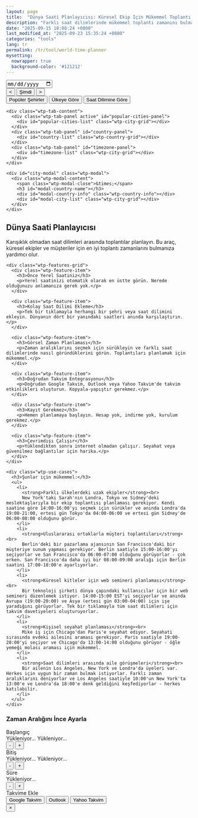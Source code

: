 ```yaml
---
layout: page
title:  "Dünya Saati Planlayıcısı: Küresel Ekip İçin Mükemmel Toplantı Zamanını Doğrudan Bulun"
description: "Farklı saat dilimlerinde mükemmel toplantı zamanını bulmak için basit bir araç. Şehirleri veya saat dilimlerini seçin ve zaman çakışmasını görselleştirin."
date: "2025-09-15 18:08:24 +0800"
last_modified_at: "2025-09-23 15:35:24 +0800"
categories: "tools"
lang: tr
permalink: /tr/tool/world-time-planner
mysetting:
  nowrapper: true
  background-color: '#121212'
---
```


<link rel="stylesheet" href="/assets/css/world-time-planner.css?v=11">

<div id="world-time-planner-app">

  <div id="wtp-timeline-container" class="wtp-timeline-container">
    <div class="wtp-timeline-header">
      <div class="wtp-date-controls">
        <div id="wtp-date-buttons"></div>
        <input type="date" id="wtp-date-picker">
      </div>
      <div class="wtp-time-nav-controls">
        <button id="wtp-scroll-left-btn" title="Sola kaydır">&lt;</button>
        <button id="wtp-now-btn" title="Geçerli saate git">Şimdi</button>
        <button id="wtp-scroll-right-btn" title="Sağa kaydır">&gt;</button>
      </div>
    </div>
        <div id="wtp-scroll-container">
          <div id="wtp-rows-wrapper" style="position: relative;">
              <div id="wtp-time-rows"></div>
              <div id="wtp-time-selector" style="display: none;"></div>
          </div>
        </div>
  </div>

  <div class="wtp-selectors-container">
    <div class="wtp-tab-buttons">
      <div class="wtp-tab-btn-container">
        <button class="wtp-tab-btn active" data-tab="popular">Popüler Şehirler</button>
        <button class="wtp-tab-btn" data-tab="country">Ülkeye Göre</button>
        <button class="wtp-tab-btn" data-tab="timezone">Saat Dilimine Göre</button>
      </div>
    </div>
    
    <div class="wtp-tab-content">
      <div class="wtp-tab-panel active" id="popular-cities-panel">
        <div id="popular-cities-list" class="wtp-city-grid"></div>
      </div>
      <div class="wtp-tab-panel" id="country-panel">
        <div id="country-list" class="wtp-country-grid"></div>
      </div>
      <div class="wtp-tab-panel" id="timezone-panel">
        <div id="timezone-list" class="wtp-city-grid"></div>
      </div>
    </div>
    
    <div id="city-modal" class="wtp-modal">
      <div class="wtp-modal-content">
        <span class="wtp-modal-close">&times;</span>
        <h3 id="modal-country-name"></h3>
        <div id="modal-country-info" class="wtp-country-info"></div>
        <div id="modal-city-list" class="wtp-city-grid"></div>
      </div>
    </div>
  </div>

  <div class="wtp-features-section">
    <h2>Dünya Saati Planlayıcısı</h2>
    <p class="wtp-features-intro">
      Karışıklık olmadan saat dilimleri arasında toplantılar planlayın. Bu araç, küresel ekipler ve müşteriler için en iyi toplantı zamanlarını bulmanıza yardımcı olur.
    </p>
    
    <div class="wtp-features-grid">
      <div class="wtp-feature-item">
        <h3>Önce Yerel Saatiniz</h3>
        <p>Yerel saatinizi otomatik olarak en üstte görün. Nerede olduğunuzu anlamanıza gerek yok.</p>
      </div>
      
      <div class="wtp-feature-item">
        <h3>Kolay Saat Dilimi Ekleme</h3>
        <p>Tek bir tıklamayla herhangi bir şehri veya saat dilimini ekleyin. Dünyanın dört bir yanındaki saatleri anında karşılaştırın.</p>
      </div>
      
      <div class="wtp-feature-item">
        <h3>Görsel Zaman Planlaması</h3>
        <p>Zaman aralıklarını seçmek için sürükleyin ve farklı saat dilimlerinde nasıl göründüklerini görün. Toplantıları planlamak için mükemmel.</p>
      </div>
      
      <div class="wtp-feature-item">
        <h3>Doğrudan Takvim Entegrasyonu</h3>
        <p>Doğrudan Google Takvim, Outlook veya Yahoo Takvim'de takvim etkinlikleri oluşturun. Kopyala-yapıştır gerekmez.</p>
      </div>
      
      <div class="wtp-feature-item">
        <h3>Kayıt Gerekmez</h3>
        <p>Hemen planlamaya başlayın. Hesap yok, indirme yok, kurulum gerekmez.</p>
      </div>
      
      <div class="wtp-feature-item">
        <h3>Çevrimdışı Çalışır</h3>
        <p>Yüklendikten sonra internet olmadan çalışır. Seyahat veya güvenilmez bağlantılar için harika.</p>
      </div>
    </div>
    
    <div class="wtp-use-cases">
      <h3>Şunlar için mükemmel:</h3>
      <ul>
        <li>
          <strong>Farklı ülkelerdeki uzak ekipler</strong><br>
          New York'taki Sarah'nın Londra, Tokyo ve Sidney'deki meslektaşlarıyla bir ekip toplantısı planlaması gerekiyor. Kendi saatine göre 14:00-16:00'yı seçmek için sürükler ve anında Londra'da 19:00-21:00, ertesi gün Tokyo'da 04:00-06:00 ve ertesi gün Sidney'de 06:00-08:00 olduğunu görür.
        </li>
        <li>
          <strong>Uluslararası ortaklarla müşteri toplantıları</strong><br>
          Berlin'deki bir pazarlama ajansının San Francisco'daki bir müşteriye sunum yapması gerekiyor. Berlin saatiyle 15:00-16:00'yı seçiyorlar ve San Francisco'da 06:00-07:00 olduğunu görüyorlar - çok erken. San Francisco'da daha iyi bir 08:00-09:00 aralığı için Berlin saatini 17:00-18:00'e ayarlıyorlar.
        </li>
        <li>
          <strong>Küresel kitleler için web semineri planlaması</strong><br>
          Bir teknoloji şirketi dünya çapındaki kullanıcılar için bir web semineri düzenlemek istiyor. 14:00-15:00 EST'yi seçiyorlar ve anında Avrupa (19:00-20:00) ve Asya (ertesi gün 03:00-04:00) için işe yaradığını görüyorlar. Tek bir tıklamayla tüm saat dilimleri için takvim davetiyeleri oluşturuyorlar.
        </li>
        <li>
          <strong>Kişisel seyahat planlaması</strong><br>
          Mike iş için Chicago'dan Paris'e seyahat ediyor. Seyahati sırasında evdeki ailesini araması gerekiyor. Paris saatiyle 19:00-20:00'yi seçiyor ve Chicago'da 13:00-14:00 olduğunu görüyor - öğle yemeği molası araması için mükemmel.
        </li>
        <li>
          <strong>Saat dilimleri arasında aile görüşmeleri</strong><br>
          Bir ailenin Los Angeles, New York ve Londra'da üyeleri var. Herkes için uygun bir zaman bulmak istiyorlar. Farklı zaman aralıklarını deniyorlar ve Los Angeles saatiyle 10:00'un New York'ta 13:00'e ve Londra'da 18:00'e denk geldiğini keşfediyorlar - herkes katılabilir.
        </li>
      </ul>
    </div>
  </div>

  <!-- Time Range Selection Dialog -->
  <div id="wtp-range-dialog" class="wtp-range-dialog">
    <div class="wtp-range-dialog-content">
      <div class="wtp-range-dialog-body">
        <div id="wtp-range-info">
          <h3>Zaman Aralığını İnce Ayarla</h3>
          <div class="wtp-range-edit-container">
            <div class="wtp-range-edit-item">
              <label>Başlangıç</label>
              <div class="wtp-datetime-display">
                <span class="wtp-date-value" id="wtp-start-date-display">Yükleniyor...</span>
                <span class="wtp-time-value" id="wtp-start-time-display">Yükleniyor...</span>
              </div>
              <div class="wtp-btn-group">
                <button class="wtp-time-btn wtp-time-decrease" data-target="start" data-direction="decrease">-</button>
                <button class="wtp-time-btn wtp-time-increase" data-target="start" data-direction="increase">+</button>
              </div>
            </div>
            <div class="wtp-range-edit-item">
              <label>Bitiş</label>
              <div class="wtp-datetime-display">
                <span class="wtp-date-value" id="wtp-end-date-display">Yükleniyor...</span>
                <span class="wtp-time-value" id="wtp-end-time-display">Yükleniyor...</span>
              </div>
              <div class="wtp-btn-group">
                <button class="wtp-time-btn wtp-time-decrease" data-target="end" data-direction="decrease">-</button>
                <button class="wtp-time-btn wtp-time-increase" data-target="end" data-direction="increase">+</button>
              </div>
            </div>
            <div class="wtp-range-edit-item">
              <label>Süre</label>
              <div class="wtp-datetime-display">
                <span class="wtp-time-value" id="wtp-duration-display">Yükleniyor...</span>
              </div>
              <div class="wtp-btn-group">
                <button class="wtp-time-btn wtp-time-decrease" data-target="duration" data-direction="decrease">-</button>
                <button class="wtp-time-btn wtp-time-increase" data-target="duration" data-direction="increase">+</button>
              </div>
            </div>
          </div>
        </div>
        <div class="wtp-meeting-links">
          <label class="wtp-meeting-label">Takvime Ekle</label>
          <div class="wtp-meeting-buttons">
            <button class="wtp-meeting-btn" id="wtp-google-meeting-btn">
              Google Takvim
            </button>
            <button class="wtp-meeting-btn" id="wtp-outlook-meeting-btn">
              Outlook
            </button>
            <button class="wtp-meeting-btn" id="wtp-yahoo-meeting-btn">
              Yahoo Takvim
            </button>
          </div>
        </div>
        <div id="wtp-timezone-times"></div>
      </div>
      <button class="wtp-range-dialog-close">&times;</button>
    </div>
  </div>

</div>

<template id="wtp-timeline-row-template">
  <div class="wtp-timeline-row">
    <div class="wtp-timezone-info">
      <button class="wtp-remove-btn">&times;</button>
      <div class="wtp-city"></div>
      <div class="wtp-current-time"></div>
    </div>
    <div class="wtp-timeline-track">
      <div class="wtp-hover-time-label"></div>
    </div>
  </div>
</template>

<script src="/assets/js/world-time-planner-tr.js?v=11"></script>
